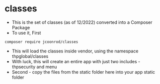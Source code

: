 # classes

* This is the set of classes (as of 12/2022) converted into a Composer Package
* To use it, First 
```
composer require jcoonrod/classes
```
* This will load the classes inside vendor, using the namespace thpglobal/classes
* With luck, this will create an entire app with just two includes - thpsecurity and menu
* Second - copy the files from the static folder here into your app static folder
